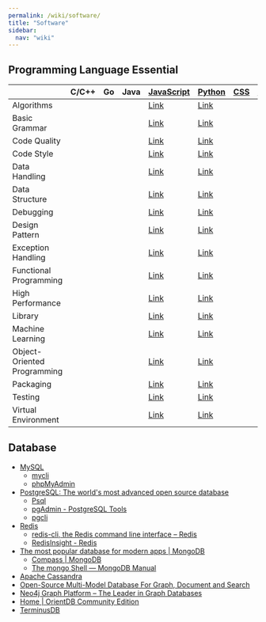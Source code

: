 ```yaml
---
permalink: /wiki/software/
title: "Software"
sidebar:
  nav: "wiki"
---
```


## Programming Language Essential

|                               | C/C++ | Go | Java | [JavaScript][javascript]                        | [Python][python]                            | [CSS][css] | [HTML][html] |
|-------------------------------|-------|----|------|-------------------------------------------------|---------------------------------------------|------------|--------------|
| Algorithms                    |       |    |      | [Link][javascript: algorithms]                  | [Link][python: algorithms]                  |            |              |
| Basic Grammar                 |       |    |      | [Link][javascript: basic grammar]               | [Link][python: basic grammar]               |            |              |
| Code Quality                  |       |    |      | [Link][javascript: code quality]                | [Link][python: code quality]                |            |              |
| Code Style                    |       |    |      | [Link][javascript: code style]                  | [Link][python: code style]                  |            |              |
| Data Handling                 |       |    |      | [Link][javascript: data handling]               | [Link][python: data handling]               |            |              |
| Data Structure                |       |    |      | [Link][javascript: data structure]              | [Link][python: data structure]              |            |              |
| Debugging                     |       |    |      | [Link][javascript: debugging]                   | [Link][python: debugging]                   |            |              |
| Design Pattern                |       |    |      | [Link][javascript: design pattern]              | [Link][python: design pattern]              |            |              |
| Exception Handling            |       |    |      | [Link][javascript: exception handling]          | [Link][python: exception handling]          |            |              |
| Functional Programming        |       |    |      | [Link][javascript: functional programming]      | [Link][python: functional programming]      |            |              |
| High Performance              |       |    |      | [Link][javascript: high performance]            | [Link][python: high performance]            |            |              |
| Library                       |       |    |      | [Link][javascript: library]                     | [Link][python: library]                     |            |              |
| Machine Learning              |       |    |      | [Link][javascript: machine-learning]            | [Link][python: machine-learning]            |            |              |
| Object-Oriented Programming   |       |    |      | [Link][javascript: object-oriented programming] | [Link][python: object-oriented programming] |            |              |
| Packaging                     |       |    |      | [Link][javascript: packaging]                   | [Link][python: packaging]                   |            |              |
| Testing                       |       |    |      | [Link][javascript: testing]                     | [Link][python: testing]                     |            |              |
| Virtual Environment           |       |    |      | [Link][javascript: virtual-environment]         | [Link][python: virtual-environment]         |            |              |

[javascript]: programming_language_essential/javascript.md
[javascript: algorithms]: programming_language_essential/javascript.md#algorithms
[javascript: basic grammar]: programming_language_essential/javascript.md#basic-grammar
[javascript: code quality]: programming_language_essential/javascript.md#code-quality
[javascript: code style]: programming_language_essential/javascript.md#code-style
[javascript: data handling]: programming_language_essential/javascript.md#data-handling
[javascript: data structure]: programming_language_essential/javascript.md#data-structure
[javascript: debugging]: programming_language_essential/javascript.md#debugging
[javascript: design pattern]: programming_language_essential/javascript.md#design-pattern
[javascript: exception handling]: programming_language_essential/javascript.md#exception-handling
[javascript: functional programming]: programming_language_essential/javascript.md#functional-programming
[javascript: high performance]: programming_language_essential/javascript.md#high-performance
[javascript: library]: programming_language_essential/javascript.md#library
[javascript: machine-learning]: programming_language_essential/javascript.md#machine-learning
[javascript: object-oriented programming]: programming_language_essential/javascript.md#object-oriented-programming
[javascript: packaging]: programming_language_essential/javascript.md#packaging
[javascript: testing]: programming_language_essential/javascript.md#testing
[javascript: virtual-environment]: programming_language_essential/javascript.md#virtual-environment

[python]: programming_language_essential/python.md
[python: algorithms]: programming_language_essential/python.md#algorithms
[python: basic grammar]: programming_language_essential/python.md#basic-grammar
[python: code quality]: programming_language_essential/python.md#code-quality
[python: code style]: programming_language_essential/python.md#code-style
[python: data handling]: programming_language_essential/python.md#data-handling
[python: data structure]: programming_language_essential/python.md#data-structure
[python: debugging]: programming_language_essential/python.md#debugging
[python: design pattern]: programming_language_essential/python.md#design-pattern
[python: exception handling]: programming_language_essential/python.md#exception-handling
[python: functional programming]: programming_language_essential/python.md#functional-programming
[python: high performance]: programming_language_essential/python.md#high-performance
[python: library]: programming_language_essential/python.md#library
[python: machine-learning]: programming_language_essential/python.md#machine-learning
[python: object-oriented programming]: programming_language_essential/python.md#object-oriented-programming
[python: packaging]: programming_language_essential/python.md#packaging
[python: testing]: programming_language_essential/python.md#testing
[python: virtual-environment]: programming_language_essential/python.md#virtual-environment
[css]: programming_language_essential/css.md
[html]: programming_language_essential/html.md

## Database

* [MySQL](https://www.mysql.com/)
  * [mycli](https://www.mycli.net/)
  * [phpMyAdmin](https://www.phpmyadmin.net/)
* [PostgreSQL: The world's most advanced open source database](https://www.postgresql.org/)
  * [Psql](http://postgresguide.com/utilities/psql.html)
  * [pgAdmin - PostgreSQL Tools](https://www.pgadmin.org/)
  * [pgcli](https://www.pgcli.com/)
* [Redis](https://redis.io/)
  * [redis-cli, the Redis command line interface – Redis](https://redis.io/topics/rediscli)
  * [RedisInsight - Redis](https://redislabs.com/redis-enterprise/redis-insight/)
* [The most popular database for modern apps \| MongoDB](https://www.mongodb.com/)
  * [Compass \| MongoDB](https://www.mongodb.com/products/compass)
  * [The mongo Shell — MongoDB Manual](https://docs.mongodb.com/manual/mongo/)
* [Apache Cassandra](https://cassandra.apache.org/)
* [Open-Source Multi-Model Database For Graph, Document and Search](https://www.arangodb.com/)
* [Neo4j Graph Platform – The Leader in Graph Databases](https://neo4j.com/)
* [Home \| OrientDB Community Edition](http://orientdb.org/)
* [TerminusDB](https://terminusdb.com/)
